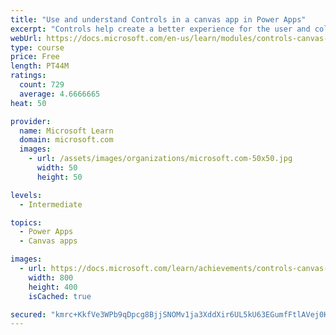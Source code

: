 ```yaml
---
title: "Use and understand Controls in a canvas app in Power Apps"
excerpt: "Controls help create a better experience for the user and collect the appropriate data. This module will help you understand and use Controls."
webUrl: https://docs.microsoft.com/en-us/learn/modules/controls-canvas-apps/
type: course
price: Free
length: PT44M
ratings:
  count: 729
  average: 4.6666665
heat: 50

provider:
  name: Microsoft Learn
  domain: microsoft.com
  images:
    - url: /assets/images/organizations/microsoft.com-50x50.jpg
      width: 50
      height: 50

levels:
  - Intermediate

topics:
  - Power Apps
  - Canvas apps

images:
  - url: https://docs.microsoft.com/learn/achievements/controls-canvas-apps-social.png
    width: 800
    height: 400
    isCached: true

secured: "kmrc+KkfVe3WPb9qDpcg8BjjSNOMv1ja3XddXir6UL5kU63EGumfFtlAVej0HLHr7LQQ+ry9yynFaBmVZufTN3PS1ZknyTUoz7GKZ7bQlNCWLWT3CFxKpRCYjaQudcNEMsmmSVCvlcvkzRUkpI4PI8R2WFt6QXBQeS10D9XksRWsAVs+sJLUOPT6EY7w5nt5NYgd1bRDwYMMNOJk0+GVQ1jg9l+pL7DBsIT18WeB0OLJ/r3YjZmbIbXaw5yFg9EuIYN6hV4LzPHg7Mcg58z/23yP9wiVaZfxvo0E5Jl3c4rgETVZiS5m0VkzAN3yRas9nHuOB14wYFPk0ZrswfT3zmysAnAGj7bmXqAHXMFe1GmL1Whkx7AGGHzLgVXYAA5QfpVj2u2Vvc7B5b8IypgvOthNrU1ARAuP+PnLVU27TEI=;M8XnGaE7smiY+kIs6hvRCA=="
---
```


